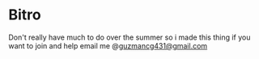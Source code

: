 # Bitro
Don't really have much to do over the summer so i made this thing if you want to join and help email me @guzmancg431@gmail.com
